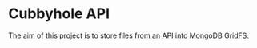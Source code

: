 Cubbyhole API
=============

The aim of this project is to store files from an API into MongoDB GridFS.
